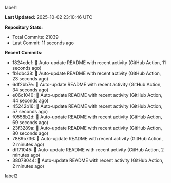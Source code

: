 
label1 
<!-- ACTIVITY_START -->
**Last Updated:** 2025-10-02 23:10:46 UTC

**Repository Stats:**
- Total Commits: 21039
- Last Commit: 11 seconds ago

**Recent Commits:**
- 1824cdef: 🤖 Auto-update README with recent activity (GitHub Action, 11 seconds ago)
- fb1dbc38: 🤖 Auto-update README with recent activity (GitHub Action, 23 seconds ago)
- 6df2bb7e: 🤖 Auto-update README with recent activity (GitHub Action, 34 seconds ago)
- e06c1040: 🤖 Auto-update README with recent activity (GitHub Action, 44 seconds ago)
- 45242b16: 🤖 Auto-update README with recent activity (GitHub Action, 57 seconds ago)
- f0558b2d: 🤖 Auto-update README with recent activity (GitHub Action, 69 seconds ago)
- 23f3289a: 🤖 Auto-update README with recent activity (GitHub Action, 80 seconds ago)
- 7889b736: 🤖 Auto-update README with recent activity (GitHub Action, 2 minutes ago)
- dff71045: 🤖 Auto-update README with recent activity (GitHub Action, 2 minutes ago)
- 38078044: 🤖 Auto-update README with recent activity (GitHub Action, 2 minutes ago)
<!-- ACTIVITY_END -->

label2
